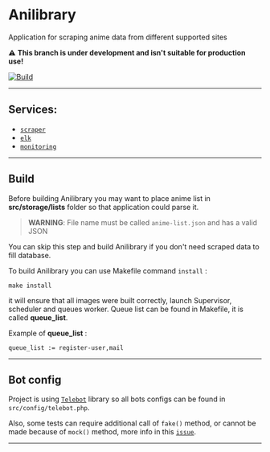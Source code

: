 # Anilibrary

Application for scraping anime data from different supported sites

:warning: **This branch is under development and isn't suitable for production use!**

[![Build](https://github.com/VampireAotD/anilibrary/actions/workflows/build.yml/badge.svg)](https://github.com/VampireAotD/anilibrary/actions/workflows/build.yml)

---

## Services:

- [`scraper`](https://github.com/VampireAotD/anilibrary-scraper)
- [`elk`](https://github.com/VampireAotD/anilibrary-elk)
- [`monitoring`](https://github.com/VampireAotD/anilibrary-monitoring)

--- 

## Build

Before building Anilibrary you may want to place anime list in **src/storage/lists** folder
so that application could parse it.

> **WARNING**: File name must be called `anime-list.json` and has a valid JSON

You can skip this step and build Anilibrary if you don't need scraped data to fill database.

To build Anilibrary you can use Makefile command `install` :

```shell
make install
```

it will ensure that all images were built correctly, launch Supervisor,
scheduler and queues worker. Queue list can be found in Makefile,
it is called **queue_list**.

Example of **queue_list** :

```
queue_list := register-user,mail
```

---

## Bot config

Project is using [`Telebot`](https://github.com/westacks/telebot) library
so all bots configs can be found in `src/config/telebot.php`.

Also, some tests can require additional call of `fake()`
method, or cannot be made because of `mock()` method, more info in
this [`issue`](https://github.com/westacks/telebot/issues/58).

---